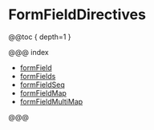 # FormFieldDirectives

@@toc { depth=1 }

@@@ index

* [formField](formField.md)
* [formFields](formFields.md)
* [formFieldSeq](formFieldSeq.md)
* [formFieldMap](formFieldMap.md)
* [formFieldMultiMap](formFieldMultiMap.md)

@@@